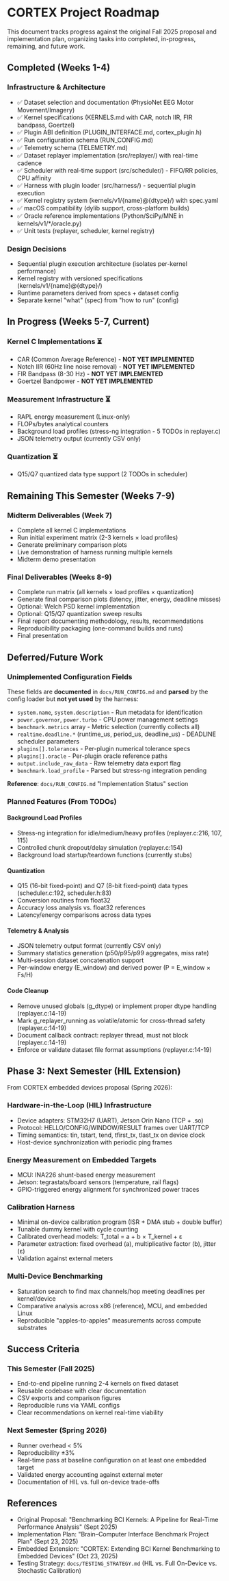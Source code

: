 # CORTEX Project Roadmap

This document tracks progress against the original Fall 2025 proposal and implementation plan, organizing tasks into completed, in-progress, remaining, and future work.

## Completed (Weeks 1-4)

### Infrastructure & Architecture
- ✅ Dataset selection and documentation (PhysioNet EEG Motor Movement/Imagery)
- ✅ Kernel specifications (KERNELS.md with CAR, notch IIR, FIR bandpass, Goertzel)
- ✅ Plugin ABI definition (PLUGIN_INTERFACE.md, cortex_plugin.h)
- ✅ Run configuration schema (RUN_CONFIG.md)
- ✅ Telemetry schema (TELEMETRY.md)
- ✅ Dataset replayer implementation (src/replayer/) with real-time cadence
- ✅ Scheduler with real-time support (src/scheduler/) - FIFO/RR policies, CPU affinity
- ✅ Harness with plugin loader (src/harness/) - sequential plugin execution
- ✅ Kernel registry system (kernels/v1/{name}@{dtype}/) with spec.yaml
- ✅ macOS compatibility (dylib support, cross-platform builds)
- ✅ Oracle reference implementations (Python/SciPy/MNE in kernels/v1/*/oracle.py)
- ✅ Unit tests (replayer, scheduler, kernel registry)

### Design Decisions
- Sequential plugin execution architecture (isolates per-kernel performance)
- Kernel registry with versioned specifications (kernels/v1/{name}@{dtype}/)
- Runtime parameters derived from specs + dataset config
- Separate kernel "what" (spec) from "how to run" (config)

## In Progress (Weeks 5-7, Current)

### Kernel C Implementations ⏳
- CAR (Common Average Reference) - **NOT YET IMPLEMENTED**
- Notch IIR (60Hz line noise removal) - **NOT YET IMPLEMENTED**
- FIR Bandpass (8-30 Hz) - **NOT YET IMPLEMENTED**
- Goertzel Bandpower - **NOT YET IMPLEMENTED**

### Measurement Infrastructure ⏳
- RAPL energy measurement (Linux-only)
- FLOPs/bytes analytical counters
- Background load profiles (stress-ng integration - 5 TODOs in replayer.c)
- JSON telemetry output (currently CSV only)

### Quantization ⏳
- Q15/Q7 quantized data type support (2 TODOs in scheduler)

## Remaining This Semester (Weeks 7-9)

### Midterm Deliverables (Week 7)
- Complete all kernel C implementations
- Run initial experiment matrix (2-3 kernels × load profiles)
- Generate preliminary comparison plots
- Live demonstration of harness running multiple kernels
- Midterm demo presentation

### Final Deliverables (Weeks 8-9)
- Complete run matrix (all kernels × load profiles × quantization)
- Generate final comparison plots (latency, jitter, energy, deadline misses)
- Optional: Welch PSD kernel implementation
- Optional: Q15/Q7 quantization sweep results
- Final report documenting methodology, results, recommendations
- Reproducibility packaging (one-command builds and runs)
- Final presentation

## Deferred/Future Work

### Unimplemented Configuration Fields
These fields are **documented** in `docs/RUN_CONFIG.md` and **parsed** by the config loader but **not yet used** by the harness:

- `system.name`, `system.description` - Run metadata for identification
- `power.governor`, `power.turbo` - CPU power management settings
- `benchmark.metrics` array - Metric selection (currently collects all)
- `realtime.deadline.*` (runtime_us, period_us, deadline_us) - DEADLINE scheduler parameters
- `plugins[].tolerances` - Per-plugin numerical tolerance specs
- `plugins[].oracle` - Per-plugin oracle reference paths
- `output.include_raw_data` - Raw telemetry data export flag
- `benchmark.load_profile` - Parsed but stress-ng integration pending

**Reference**: `docs/RUN_CONFIG.md` "Implementation Status" section

### Planned Features (From TODOs)

#### Background Load Profiles
- Stress-ng integration for idle/medium/heavy profiles (replayer.c:216, 107, 115)
- Controlled chunk dropout/delay simulation (replayer.c:154)
- Background load startup/teardown functions (currently stubs)

#### Quantization
- Q15 (16-bit fixed-point) and Q7 (8-bit fixed-point) data types (scheduler.c:192, scheduler.h:83)
- Conversion routines from float32
- Accuracy loss analysis vs. float32 references
- Latency/energy comparisons across data types

#### Telemetry & Analysis
- JSON telemetry output format (currently CSV only)
- Summary statistics generation (p50/p95/p99 aggregates, miss rate)
- Multi-session dataset concatenation support
- Per-window energy (E_window) and derived power (P = E_window × Fs/H)

#### Code Cleanup
- Remove unused globals (g_dtype) or implement proper dtype handling (replayer.c:14-19)
- Mark g_replayer_running as volatile/atomic for cross-thread safety (replayer.c:14-19)
- Document callback contract: replayer thread, must not block (replayer.c:14-19)
- Enforce or validate dataset file format assumptions (replayer.c:14-19)

## Phase 3: Next Semester (HIL Extension)

From CORTEX embedded devices proposal (Spring 2026):

### Hardware-in-the-Loop (HIL) Infrastructure
- Device adapters: STM32H7 (UART), Jetson Orin Nano (TCP + .so)
- Protocol: HELLO/CONFIG/WINDOW/RESULT frames over UART/TCP
- Timing semantics: tin, tstart, tend, tfirst_tx, tlast_tx on device clock
- Host-device synchronization with periodic ping frames

### Energy Measurement on Embedded Targets
- MCU: INA226 shunt-based energy measurement
- Jetson: tegrastats/board sensors (temperature, rail flags)
- GPIO-triggered energy alignment for synchronized power traces

### Calibration Harness
- Minimal on-device calibration program (ISR + DMA stub + double buffer)
- Tunable dummy kernel with cycle counting
- Calibrated overhead models: T_total = a + b × T_kernel + ε
- Parameter extraction: fixed overhead (a), multiplicative factor (b), jitter (ε)
- Validation against external meters

### Multi-Device Benchmarking
- Saturation search to find max channels/hop meeting deadlines per kernel/device
- Comparative analysis across x86 (reference), MCU, and embedded Linux
- Reproducible "apples-to-apples" measurements across compute substrates

## Success Criteria

### This Semester (Fall 2025)
- End-to-end pipeline running 2-4 kernels on fixed dataset
- Reusable codebase with clear documentation
- CSV exports and comparison figures
- Reproducible runs via YAML configs
- Clear recommendations on kernel real-time viability

### Next Semester (Spring 2026)
- Runner overhead < 5%
- Reproducibility ±3%
- Real-time pass at baseline configuration on at least one embedded target
- Validated energy accounting against external meter
- Documentation of HIL vs. full on-device trade-offs

## References

- Original Proposal: "Benchmarking BCI Kernels: A Pipeline for Real-Time Performance Analysis" (Sept 2025)
- Implementation Plan: "Brain–Computer Interface Benchmark Project Plan" (Sept 23, 2025)
- Embedded Extension: "CORTEX: Extending BCI Kernel Benchmarking to Embedded Devices" (Oct 23, 2025)
- Testing Strategy: `docs/TESTING_STRATEGY.md` (HIL vs. Full On-Device vs. Stochastic Calibration)

